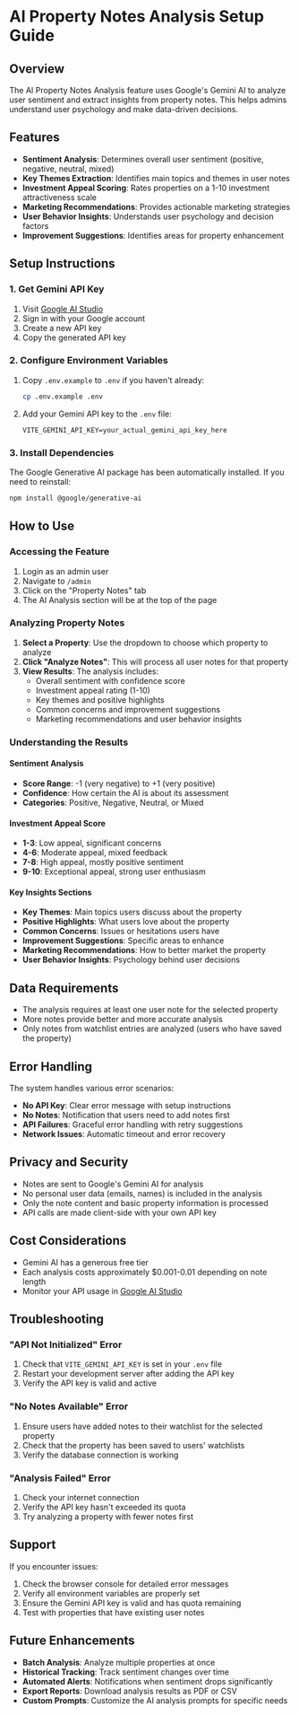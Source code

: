 # AI Property Notes Analysis Setup Guide

## Overview
The AI Property Notes Analysis feature uses Google's Gemini AI to analyze user sentiment and extract insights from property notes. This helps admins understand user psychology and make data-driven decisions.

## Features
- **Sentiment Analysis**: Determines overall user sentiment (positive, negative, neutral, mixed)
- **Key Themes Extraction**: Identifies main topics and themes in user notes
- **Investment Appeal Scoring**: Rates properties on a 1-10 investment attractiveness scale
- **Marketing Recommendations**: Provides actionable marketing strategies
- **User Behavior Insights**: Understands user psychology and decision factors
- **Improvement Suggestions**: Identifies areas for property enhancement

## Setup Instructions

### 1. Get Gemini API Key
1. Visit [Google AI Studio](https://aistudio.google.com/app/apikey)
2. Sign in with your Google account
3. Create a new API key
4. Copy the generated API key

### 2. Configure Environment Variables
1. Copy `.env.example` to `.env` if you haven't already:
   ```bash
   cp .env.example .env
   ```

2. Add your Gemini API key to the `.env` file:
   ```env
   VITE_GEMINI_API_KEY=your_actual_gemini_api_key_here
   ```

### 3. Install Dependencies
The Google Generative AI package has been automatically installed. If you need to reinstall:
```bash
npm install @google/generative-ai
```

## How to Use

### Accessing the Feature
1. Login as an admin user
2. Navigate to `/admin`
3. Click on the "Property Notes" tab
4. The AI Analysis section will be at the top of the page

### Analyzing Property Notes
1. **Select a Property**: Use the dropdown to choose which property to analyze
2. **Click "Analyze Notes"**: This will process all user notes for that property
3. **View Results**: The analysis includes:
   - Overall sentiment with confidence score
   - Investment appeal rating (1-10)
   - Key themes and positive highlights
   - Common concerns and improvement suggestions
   - Marketing recommendations and user behavior insights

### Understanding the Results

#### Sentiment Analysis
- **Score Range**: -1 (very negative) to +1 (very positive)
- **Confidence**: How certain the AI is about its assessment
- **Categories**: Positive, Negative, Neutral, or Mixed

#### Investment Appeal Score
- **1-3**: Low appeal, significant concerns
- **4-6**: Moderate appeal, mixed feedback
- **7-8**: High appeal, mostly positive sentiment
- **9-10**: Exceptional appeal, strong user enthusiasm

#### Key Insights Sections
- **Key Themes**: Main topics users discuss about the property
- **Positive Highlights**: What users love about the property
- **Common Concerns**: Issues or hesitations users have
- **Improvement Suggestions**: Specific areas to enhance
- **Marketing Recommendations**: How to better market the property
- **User Behavior Insights**: Psychology behind user decisions

## Data Requirements
- The analysis requires at least one user note for the selected property
- More notes provide better and more accurate analysis
- Only notes from watchlist entries are analyzed (users who have saved the property)

## Error Handling
The system handles various error scenarios:
- **No API Key**: Clear error message with setup instructions
- **No Notes**: Notification that users need to add notes first
- **API Failures**: Graceful error handling with retry suggestions
- **Network Issues**: Automatic timeout and error recovery

## Privacy and Security
- Notes are sent to Google's Gemini AI for analysis
- No personal user data (emails, names) is included in the analysis
- Only the note content and basic property information is processed
- API calls are made client-side with your own API key

## Cost Considerations
- Gemini AI has a generous free tier
- Each analysis costs approximately $0.001-0.01 depending on note length
- Monitor your API usage in [Google AI Studio](https://aistudio.google.com/app/apikey)

## Troubleshooting

### "API Not Initialized" Error
1. Check that `VITE_GEMINI_API_KEY` is set in your `.env` file
2. Restart your development server after adding the API key
3. Verify the API key is valid and active

### "No Notes Available" Error
1. Ensure users have added notes to their watchlist for the selected property
2. Check that the property has been saved to users' watchlists
3. Verify the database connection is working

### "Analysis Failed" Error
1. Check your internet connection
2. Verify the API key hasn't exceeded its quota
3. Try analyzing a property with fewer notes first

## Support
If you encounter issues:
1. Check the browser console for detailed error messages
2. Verify all environment variables are properly set
3. Ensure the Gemini API key is valid and has quota remaining
4. Test with properties that have existing user notes

## Future Enhancements
- **Batch Analysis**: Analyze multiple properties at once
- **Historical Tracking**: Track sentiment changes over time
- **Automated Alerts**: Notifications when sentiment drops significantly
- **Export Reports**: Download analysis results as PDF or CSV
- **Custom Prompts**: Customize the AI analysis prompts for specific needs